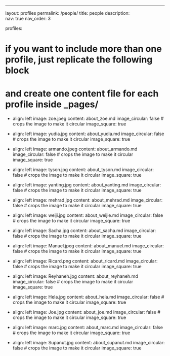 ---
layout: profiles
permalink: /people/
title: people
description:  
nav: true
nav_order: 3

profiles:
  # if you want to include more than one profile, just replicate the following block
  # and create one content file for each profile inside _pages/
  - align: left
    image: zoe.jpeg
    content: about_zoe.md
    image_circular: false # crops the image to make it circular
    image_square: true


  - align: left
    image: yudia.jpg
    content: about_yudia.md
    image_circular: false # crops the image to make it circular
    image_square: true


  - align: left
    image: armando.jpeg
    content: about_armando.md
    image_circular: false # crops the image to make it circular
    image_square: true

  - align: left
    image: tyson.jpg
    content: about_tyson.md
    image_circular: false # crops the image to make it circular
    image_square: true

  - align: left
    image: yanting.jpg
    content: about_yanting.md
    image_circular: false # crops the image to make it circular
    image_square: true

  - align: left
    image: mehrad.jpg
    content: about_mehrad.md
    image_circular: false # crops the image to make it circular
    image_square: true

  - align: left
    image: weiji.jpg
    content: about_weijie.md
    image_circular: false # crops the image to make it circular
    image_square: true

  - align: left
    image: Sacha.jpg
    content: about_sacha.md
    image_circular: false # crops the image to make it circular
    image_square: true

  - align: left
    image: Manuel.jpeg
    content: about_manuel.md
    image_circular: false # crops the image to make it circular
    image_square: true

  - align: left
    image: Ricard.png
    content: about_ricard.md
    image_circular: false # crops the image to make it circular
    image_square: true

  - align: left
    image: Reyhaneh.jpg
    content: about_reyhaneh.md
    image_circular: false # crops the image to make it circular
    image_square: true

  - align: left
    image: Hela.jpg
    content: about_hela.md
    image_circular: false # crops the image to make it circular
    image_square: true

  - align: left
    image: Joe.jpg
    content: about_joe.md
    image_circular: false # crops the image to make it circular
    image_square: true

  - align: left
    image: marc.jpg
    content: about_marc.md
    image_circular: false # crops the image to make it circular
    image_square: true

  - align: left
    image: Supanut.jpg
    content: about_supanut.md
    image_circular: false # crops the image to make it circular
    image_square: true
    

